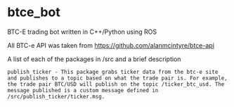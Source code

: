 btce_bot
========

BTC-E trading bot written in C++/Python using ROS

All BTC-e API was taken from https://github.com/alanmcintyre/btce-api

A list of each of the packages in /src and a brief description

    publish_ticker - This package grabs ticker data from the btc-e site and publishes to a topic based on what the trade pair is. For example, the trade pair BTC/USD will publish on the topic /ticker_btc_usd. The message published is a custom message defined in /src/publish_ticker/ticker.msg.
